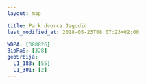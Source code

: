 ```yaml
---
layout: map

title: Park dvorca Jagodić
last_modified_at: 2018-05-23T08:07:23+02:00

WDPA: [388826]
BioRaS: [328]
geoSrbija:
  L1_183: [55]
  L1_301: [2]
---
```

